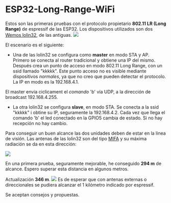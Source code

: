 # ESP32-Long-Range-WiFi

Estos son las primeras pruebas con el protocolo propietario **802.11 LR (Long Range)** de espressif de las ESP32.
Los dispositivos utilizados son dos  [Wemos lolin32](https://wiki.wemos.cc/products:lolin32:lolin32), de las antiguas.
![](https://wiki.wemos.cc/_media/products:lolin32:lolon32_v1.0.0_1_16x9.jpg)

El escenario es el siguiente: 

* Una de las lolin32 se configura como **master** en modo STA y AP. Primero se conecta al router tradicional y obtiene una IP del mismo. Después crea un punto de acceso en modo 802.11 Long Range, con un ssid llamado "kkkkk". Este punto acceso no es visible mediante dispositivos *normales*, ya que no creo que pueden detectar el protocolo. La IP en modo es la 192.168.4.1.

El master envia ciclicament el *comando* 'b' vía UDP, a la dirección de broadcast 192.168.4.255.

* La otra lolin32 se configura **slave**, en modo STA. Se conecta a la ssid "kkkkk" i obtine su IP, seguramente la 192.168.4.2.
Cada vez que llega el comando 'b' el led conectado en la GPIO5 cambia de estado. Si no hay recepción no hay cambio.

Para conseguir un buen alcance las dos unidades deben de estar en la linea de visión. Las antenas de las lolin32 son del tipo [MIFA](https://en.wikipedia.org/wiki/Inverted-F_antenna) y su máxima radiación se da en esta dirección:

![](https://encrypted-tbn0.gstatic.com/images?q=tbn:ANd9GcRC79ql3CHAhfLjbrxUMksoLZ9WpQKKgsQRn848KdDWiLN4QdE_5A)

En una primera prueba, seguramente mejorable, he conseguido **294 m** de alcance. Espero superar esta distancia en algunos metros. 

Actualización **346 m**.
![](https://pbs.twimg.com/media/DiDnwA8X4AAGyLf.jpg)
Es de esperar que con antenas externas o direccionales se pudiera alcanzar el 1 kilómetro indicado por espressif. 

Se aceptan consejos y propuestas.
